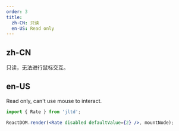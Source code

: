 ```yaml
---
order: 3
title:
  zh-CN: 只读
  en-US: Read only
---
```


## zh-CN

只读，无法进行鼠标交互。

## en-US

Read only, can't use mouse to interact.

````jsx
import { Rate } from 'jltd';

ReactDOM.render(<Rate disabled defaultValue={2} />, mountNode);
````
